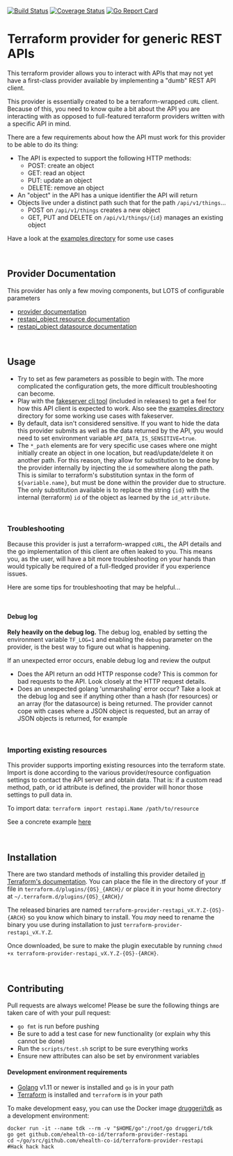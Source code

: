 [![Build Status](https://travis-ci.com/burbon/terraform-provider-restapi.svg?branch=master)](https://travis-ci.com/burbon/terraform-provider-restapi)
[![Coverage Status](https://coveralls.io/repos/github/burbon/terraform-provider-restapi/badge.svg?branch=master)](https://coveralls.io/github/burbon/terraform-provider-restapi?branch=master)
[![Go Report Card](https://goreportcard.com/badge/github.com/burbon/terraform-provider-restapi)](https://goreportcard.com/report/github.com/burbon/terraform-provider-restapi)
# Terraform provider for generic REST APIs

This terraform provider allows you to interact with APIs that may not yet have a first-class provider available by implementing a "dumb" REST API client.

This provider is essentially created to be a terraform-wrapped `cURL` client. Because of this, you need to know quite a bit about the API you are interacting with as opposed to full-featured terraform providers written with a specific API in mind.

There are a few requirements about how the API must work for this provider to be able to do its thing:
* The API is expected to support the following HTTP methods:
    * POST: create an object
    * GET: read an object
    * PUT: update an object
    * DELETE: remove an object
* An "object" in the API has a unique identifier the API will return
* Objects live under a distinct path such that for the path `/api/v1/things`...
    * POST on `/api/v1/things` creates a new object
    * GET, PUT and DELETE on `/api/v1/things/{id}` manages an existing object

Have a look at the [examples directory](examples) for some use cases

&nbsp;

## Provider Documentation
This provider has only a few moving components, but LOTS of configurable parameters
* [provider documentation](docs/index.md#restapi-provider)
* [restapi_object resource documentation](docs/resources/object.md#resource-restapi_object)
* [restapi_object datasource documentation](docs/data-sources/object.md#data-source-restapi_object)

&nbsp;

## Usage
* Try to set as few parameters as possible to begin with. The more complicated the configuration gets, the more difficult troubleshooting can become.
* Play with the [fakeserver cli tool](fakeservercli/) (included in releases) to get a feel for how this API client is expected to work. Also see the [examples directory](examples) directory for some working use cases with fakeserver.
* By default, data isn't considered sensitive. If you want to hide the data this provider submits as well as the data returned by the API, you would need to set environment variable `API_DATA_IS_SENSITIVE=true`.
* The `*_path` elements are for very specific use cases where one might initially create an object in one location, but read/update/delete it on another path. For this reason, they allow for substitution to be done by the provider internally by injecting the `id` somewhere along the path. This is similar to terraform's substitution syntax in the form of `${variable.name}`, but must be done within the provider due to structure. The only substitution available is to replace the string `{id}` with the internal (terraform) `id` of the object as learned by the `id_attribute`.

&nbsp;

### Troubleshooting
Because this provider is just a terraform-wrapped `cURL`, the API details and the go implementation of this client are often leaked to you.
This means you, as the user, will have a bit more troubleshooting on your hands than would typically be required of a full-fledged provider if you experience issues.

Here are some tips for troubleshooting that may be helpful...

&nbsp;

#### Debug log
**Rely heavily on the debug log.** The debug log, enabled by setting the environment variable `TF_LOG=1` and enabling the `debug` parameter on the provider, is the best way to figure out what is happening.

If an unexpected error occurs, enable debug log and review the output
* Does the API return an odd HTTP response code? This is common for bad requests to the API. Look closely at the HTTP request details.
* Does an unexpected golang 'unmarshaling' error occur? Take a look at the debug log and see if anything other than a hash (for resources) or an array (for the datasource) is being returned. The provider cannot cope with cases where a JSON object is requested, but an array of JSON objects is returned, for example

&nbsp;

### Importing existing resources
This provider supports importing existing resources into the terraform state. Import is done according to the various provider/resource configuation settings to contact the API server and obtain data. That is: if a custom read method, path, or id attribute is defined, the provider will honor those settings to pull data in.

To import data:
`terraform import restapi.Name /path/to/resource`

See a concrete example [here](examples/dummy_users_with_fakeserver.tf)

&nbsp;

## Installation
There are two standard methods of installing this provider detailed [in Terraform's documentation](https://www.terraform.io/docs/configuration/providers.html#third-party-plugins). You can place the file in the directory of your .tf file in `terraform.d/plugins/{OS}_{ARCH}/` or place it in your home directory at `~/.terraform.d/plugins/{OS}_{ARCH}/`

The released binaries are named `terraform-provider-restapi_vX.Y.Z-{OS}-{ARCH}` so you know which binary to install. You *may* need to rename the binary you use during installation to just `terraform-provider-restapi_vX.Y.Z`.

Once downloaded, be sure to make the plugin executable by running `chmod +x terraform-provider-restapi_vX.Y.Z-{OS}-{ARCH}`.

&nbsp;

## Contributing
Pull requests are always welcome! Please be sure the following things are taken care of with your pull request:
* `go fmt` is run before pushing
* Be sure to add a test case for new functionality (or explain why this cannot be done)
* Run the `scripts/test.sh` script to be sure everything works
* Ensure new attributes can also be set by environment variables

#### Development environment requirements
* [Golang](https://golang.org/dl/) v1.11 or newer is installed and `go` is in your path
* [Terraform](https://www.terraform.io/downloads.html) is installed and `terraform` is in your path

To make development easy, you can use the Docker image [druggeri/tdk](https://hub.docker.com/r/druggeri/tdk) as a development environment:
```
docker run -it --name tdk --rm -v "$HOME/go":/root/go druggeri/tdk
go get github.com/ehealth-co-id/terraform-provider-restapi
cd ~/go/src/github.com/ehealth-co-id/terraform-provider-restapi
#Hack hack hack
```
